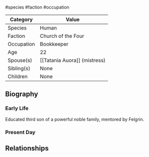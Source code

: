 #species #faction #occupation 

| Category   | Value                        |
| ---------- | ---------------------------- |
| Species    | Human                        |
| Faction    | Church of the Four           |
| Occupation | Bookkeeper                   |
| Age        | 22                           |
| Spouse(s)  | [[Tatania Auora]] (mistress) |
| Sibling(s) | None                         |
| Children   | None                         |

## Biography

### Early Life
Educated third son of a powerful noble family, mentored by Felgrin. 

### Present Day


## Relationships

